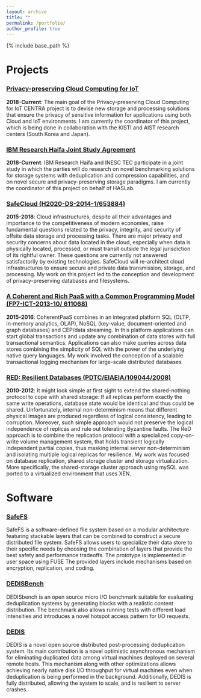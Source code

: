 ```yaml
---
layout: archive
title: ""
permalink: /portfolio/
author_profile: true
---
```


{% include base_path %}

# Projects

### [Privacy-preserving Cloud Computing for IoT](http://www.globalcentra.org)

**2018-Current**: The main goal of the Privacy-preserving Cloud Computing for IoT CENTRA project is to devise new storage and processing solutions that ensure the privacy of sensitive information for applications using both Cloud and IoT environments. I am currently the coordinator of this project, which is being done in collaboration with the KISTI and AIST research centers (South Korea and Japan). 

### [IBM Research Haifa Joint Study Agreement]()

**2018-Current**: IBM Research Haifa and INESC TEC participate in a joint study in which the parties will do research on novel benchmarking solutions for storage systems with deduplication and compression capabilities, and on novel secure and privacy-preserving storage paradigms. I am currently the coordinator of this project on behalf of HASLab.

### [SafeCloud (H2020-DS-2014-1/653884)](http://www.safecloud-project.eu/)

**2015-2018**: Cloud infrastructures, despite all their advantages and importance to the competitiveness of modern economies, raise fundamental questions related to the privacy, integrity, and security of offsite data storage and processing tasks. There are major privacy and security concerns about data located in the cloud, especially when data is physically located, processed, or must transit outside the legal jurisdiction of its rightful owner. These questions are currently not answered satisfactorily by existing technologies. SafeCloud will re-architect cloud infrastructures to ensure secure and private data transmission, storage, and processing. My work on this project led to the conception and development of privacy-preserving databases and filesystems.

### [A Coherent and Rich PaaS with a Common Programming Model (FP7-ICT-2013-10/ 611068)](http://coherentpaas.eu/)

**2015-2016**: CoherentPaaS combines in an integrated platform SQL (OLTP, in-memory analytics, OLAP), NoSQL (key-value, document-oriented and graph databases) and CEP/data streaming. In this platform applications can start global transactions and update any combination of data stores with full transactional semantics. Applications can also make queries across data stores combining the simplicity of SQL with the power of the underlying native query languages. My work involved the conception of a scalable transactional logging mechanism for large-scale distributed databases

### [RED: Resilient Databases (PDTC/EIAEIA/109044/2008)](http://red.lsd.di.uminho.pt/)

**2010-2012**: It might look simple at first sight to extend the shared-nothing protocol to cope with shared storage: If all replicas perform exactly the same write operations, database state would be identical and thus could be shared. Unfortunately, internal non-determinism means that different physical images are produced regardless of logical consistency, leading to corruption. Moreover, such simple approach would not preserve the logical independence of replicas and rule out tolerating Byzantine faults. The ReD approach is to combine the replication protocol with a specialized copy-on-write volume management system, that holds transient logically independent partial copies, thus masking internal server non-determinism and isolating multiple logical replicas for resilience. My work was focused on database replication, shared storage cluster and storage virtualization. More specifically, the shared-storage cluster approach using mySQL was ported to a virtualized environment that uses XEN.


# Software


### [SafeFS](https://github.com/safecloud-project/safefs)

SafeFS is a software-defined file system based on a modular architecture featuring stackable layers that can be combined to construct a secure distributed file system. SafeFS allows users to specialize their data store to their specific needs by choosing the combination of layers that provide the best safety and performance tradeoffs. The prototype is implemented in user space using FUSE The provided layers include mechanisms based on encryption, replication, and coding.


### [DEDISBench](https://github.com/jtpaulo/dedisbench)

DEDISbench is an open source micro I/O benchmark suitable for evaluating deduplication systems by generating blocks with a realistic content distribution. The benchmark also allows running tests with different load intensities and introduces a novel hotspot access pattern for I/O requests.


### [DEDIS]()

DEDIS is a novel open source distributed post-processing deduplication system. Its main contribution is a novel optimistic asynchronous mechanism for eliminating duplicated data among virtual machines deployed on several remote hosts. This mechanism along with other optimizations allows achieving nearly native disk I/O throughput for virtual machines even when deduplication is being performed in the background. Additionally, DEDIS is fully distributed, allowing the system to scale, and is resilient to server crashes.
